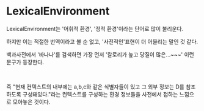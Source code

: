 # LexicalEnvironment
LexicalEnvironment는 '어휘적 환경', '정적 환경'이라는 단어로 많이 불리운다.

하지만 이는 적절한 번역이라고 볼 순 없고, '사전적인'표현이 더 어울리는 말인 것 같다.

백과사전에서 '바나나'를 검색하면 가장 먼저 '칼로리가 높고 당질이 많은...~~~' 이런 문구가 등장한다.

<br>

즉 "현재 컨텍스트의 내부에는 a,b,c와 같은 식별자들이 있고 그 외부 정보는 D를 참조하도록 구성돼있다."라는 컨텍스트를 구성하는 환경 정보들을 사전에서 접하는 느낌으로 모아놓은 것이다.

